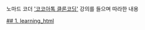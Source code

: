 노마드 코더 ['코코아톡 클론코딩'](https://nomadcoders.co/kokoa-clone) 강의를 들으며 따라한 내용

[## 1. learning_html](https://github.com/yoojh9/kakao_clone/tree/main/learning_html)
